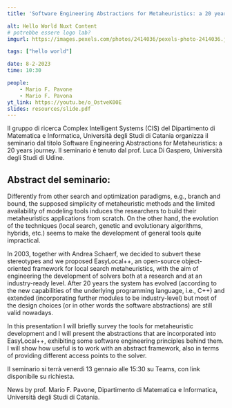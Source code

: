 ```yaml
---
title: 'Software Engineering Abstractions for Metaheuristics: a 20 years journey'

alt: Hello World Nuxt Content
# potrebbe essere logo lab?
imgurl: https://images.pexels.com/photos/2414036/pexels-photo-2414036.jpeg?auto=compress&cs=tinysrgb&w=1260&h=750&dpr=2

tags: ["hello world"]

date: 8-2-2023
time: 10:30

people:
    - Mario F. Pavone
    - Mario F. Pavona
yt_link: https://youtu.be/o_OstveK00E
slides: resources/slide.pdf
---
```


Il gruppo di ricerca Complex Intelligent Systems (CIS) del Dipartimento di Matematica e Informatica, Università degli Studi di Catania organizza il seminario dal titolo Software Engineering Abstractions for Metaheuristics: a 20 years journey. Il seminario è tenuto dal prof. Luca Di Gaspero, Università degli Studi di Udine.

## Abstract del seminario:
Differently from other search and optimization paradigms, e.g., branch and bound, the supposed simplicity of metaheuristic methods and the limited availability of modeling tools induces the researchers to build their metaheuristics applications from scratch. On the other hand, the evolution of the techniques (local search, genetic and evolutionary algorithms, hybrids, etc.) seems to make the development of general tools quite impractical.

In 2003, together with Andrea Schaerf, we decided to subvert these stereotypes and we proposed EasyLocal++, an open-source object-oriented framework for local search metaheuristics, with the aim of engineering the development of solvers both at a research and at an industry-ready level. After 20 years the system has evolved (according to the new capabilities of the underlying programming language, i.e., C++) and extended (incorporating further modules to be industry-level) but most of the design choices (or in other words the software abstractions) are still valid nowadays.

In this presentation I will briefly survey the tools for metaheuristic development and I will present the abstractions that are incorporated into EasyLocal++, exhibiting some software engineering principles behind them. I will show how useful is to work with an abstract framework, also in terms of providing different access points to the solver.


Il seminario si terrà venerdì 13 gennaio alle 15:30 su Teams, con link disponibile su richiesta.

News by prof. Mario F. Pavone, Dipartimento di Matematica e Informatica, Università degli Studi di Catania.